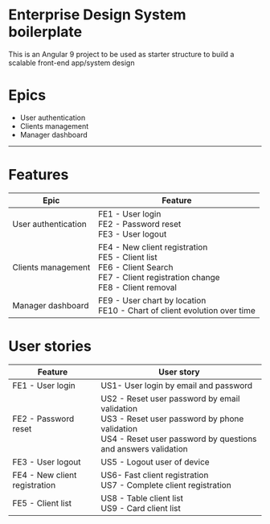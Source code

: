# Enterprise Design System boilerplate
This is an Angular 9 project to be used as starter structure to build a scalable front-end app/system design


# Epics
* User authentication
* Clients management
* Manager dashboard

---

# Features
|Epic|Feature|
|---|---|
|User authentication| FE1 - User login <br/> FE2 - Password reset <br/> FE3 - User logout |
|Clients management | FE4 - New client registration <br/> FE5 - Client list <br/> FE6 - Client Search <br/> FE7 - Client registration change <br/> FE8 - Client removal| 
|Manager dashboard| FE9 - User chart by location <br/> FE10 - Chart of client evolution over time | 

# User stories
| Feature| User story|
|---|---|
|FE1 - User login| US1- User login by email and password|
|FE2 - Password reset | US2 - Reset user password by email validation <br/> US3 - Reset user password by phone validation <br/> US4 - Reset user password by questions and answers validation|
|FE3 - User logout|US5 - Logout user of device|
|FE4 - New client registration | US6- Fast client registration <br/> US7 - Complete client registration|
|FE5 - Client list| US8 - Table client list </br> US9 - Card client list|
